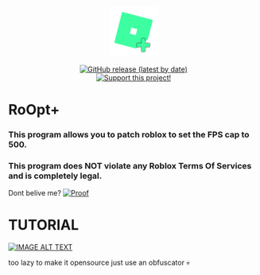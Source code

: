 <p align="center">
  <img src="https://raw.githubusercontent.com/maybecanel/RoOpt/main/RoOptLogo_NoBackground.png" width="20%" title="Intro Card" alt="Intro Card">
</p>
<p align=center>
  <a href="https://github.com/maybecanel/RoOpt/releases/latest"><img alt="GitHub release (latest by date)" src="https://img.shields.io/github/downloads/maybecanel/RoOpt/total"></a>
  <br>
  <a href="https://www.roblox.com/game-pass/252553886/Support-my-work"><img alt="Support this project!" src="https://img.shields.io/badge/Support_this_project!-purple"></a>
</p>

<h1>RoOpt+</h1>
<h3>This program allows you to patch roblox to set the FPS cap to 500. </h3>
<h3>This program does NOT violate any Roblox Terms Of Services and is completely legal. </h3>
Dont belive me? 
<a href="https://twitter.com/ValiantWind/status/1651662595739521024"><img alt="Proof" src="https://img.shields.io/badge/PROOF-red"></a>
<h1>TUTORIAL</h1>

[![IMAGE ALT TEXT](https://i.ytimg.com/vi/_EkzyG9v6N8/hqdefault.jpg)](https://www.youtube.com/watch?v=_EkzyG9v6N8&t=24s "Video Title")

too lazy to make it opensource just use an obfuscator 💀
